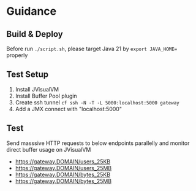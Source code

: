 # Guidance

## Build & Deploy
Before run `./script.sh`, please target Java 21 by `export JAVA_HOME=` properly

## Test Setup
1. Install JVisualVM
2. Install Buffer Pool plugin
3. Create ssh tunnel `cf ssh -N -T -L 5000:localhost:5000 gateway`
4. Add a JMX connect with "localhost:5000"

## Test
Send masssive HTTP requests to below endpoints parallelly and monitor direct buffer usage on JVisualVM
- https://gateway.DOMAIN/users_25KB
- https://gateway.DOMAIN/users_25MB
- https://gateway.DOMAIN/bytes_25KB
- https://gateway.DOMAIN/bytes_25MB